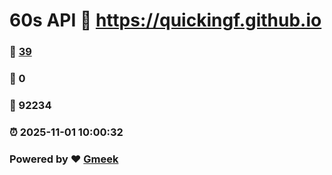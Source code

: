 # 60s API :link: https://quickingf.github.io 
### :page_facing_up: [39](https://quickingf.github.io/tag.html) 
### :speech_balloon: 0 
### :hibiscus: 92234 
### :alarm_clock: 2025-11-01 10:00:32 
### Powered by :heart: [Gmeek](https://github.com/Meekdai/Gmeek)
